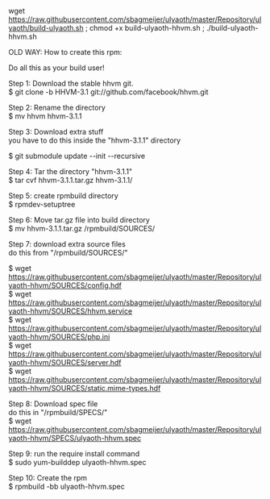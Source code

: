 wget https://raw.githubusercontent.com/sbagmeijer/ulyaoth/master/Repository/ulyaoth/build-ulyaoth.sh ; chmod +x build-ulyaoth-hhvm.sh ; ./build-ulyaoth-hhvm.sh




OLD WAY:
How to create this rpm:

Do all this as your build user!

Step 1: Download the stable hhvm git.<br>
$ git clone -b HHVM-3.1 git://github.com/facebook/hhvm.git

Step 2: Rename the directory<br>
$ mv hhvm hhvm-3.1.1

Step 3: Download extra stuff<br>
you have to do this inside the "hhvm-3.1.1" directory<br>

$ git submodule update --init --recursive

Step 4: Tar the directory "hhvm-3.1.1"<br>
$ tar cvf hhvm-3.1.1.tar.gz hhvm-3.1.1/

Step 5: create rpmbuild directory<br>
$ rpmdev-setuptree

Step 6: Move tar.gz file into build directory<br>
$ mv hhvm-3.1.1.tar.gz /rpmbuild/SOURCES/

Step 7: download extra source files<br>
do this from "/rpmbuild/SOURCES/"<br>

$ wget https://raw.githubusercontent.com/sbagmeijer/ulyaoth/master/Repository/ulyaoth-hhvm/SOURCES/config.hdf<br>
$ wget https://raw.githubusercontent.com/sbagmeijer/ulyaoth/master/Repository/ulyaoth-hhvm/SOURCES/hhvm.service<br>
$ wget https://raw.githubusercontent.com/sbagmeijer/ulyaoth/master/Repository/ulyaoth-hhvm/SOURCES/php.ini<br>
$ wget https://raw.githubusercontent.com/sbagmeijer/ulyaoth/master/Repository/ulyaoth-hhvm/SOURCES/server.hdf<br>
$ wget https://raw.githubusercontent.com/sbagmeijer/ulyaoth/master/Repository/ulyaoth-hhvm/SOURCES/static.mime-types.hdf<br>

Step 8: Download spec file<br>
do this in "/rpmbuild/SPECS/"<br>
$ wget https://raw.githubusercontent.com/sbagmeijer/ulyaoth/master/Repository/ulyaoth-hhvm/SPECS/ulyaoth-hhvm.spec

Step 9: run the require install command<br>
$ sudo yum-builddep ulyaoth-hhvm.spec

Step 10: Create the rpm<br>
$ rpmbuild -bb ulyaoth-hhvm.spec
